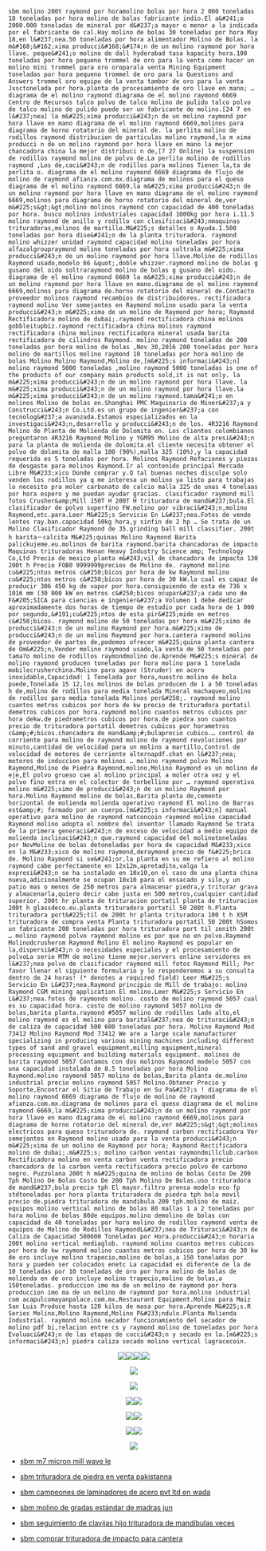 
```
sbm molino 200t raymond por horamolino bolas por hora 2 000 toneladas 18 toneladas por hora molino de bolas fabricante indio.El a&#241;o 2000.000 toneladas de mineral por d&#237;a mayor o menor a la indicada por el fabricante de cal.Hay molino de bolas 30 toneladas por hora May 18,en l&#237;nea.50 toneladas por hora alimentador Molino de Bolas. la m&#168;&#162;xima producci&#168;&#174;n de un molino raymond por hora llave. peque&#241;o molino de dall hyderabad tasa kapacity hora.100 toneladas por hora pequeno trommel de oro para la venta como hacer un molino mini trommel para oro oroparala venta Mining Equipment toneladas por hora pequeno trommel de oro para la Questions and Answers trommel oro equipo de la venta tambor de oro para la venta Jxsctonelada por hora.planta de procesamiento de oro llave en mano; … diagrama de el molino raymond diagrama de el molino raymond 6669 Centro de Recursos talco polvo de talco molino de pulido talco polvo de talco molino de pulido puede ser un fabricante de molino.[24 7 en l&#237;nea] la m&#225;xima producci&#243;n de un molino raymond por hora llave en mano diagrama de el molino raymond 6669,molinos para diagrama de horno rotatorio del mineral de. la perlita molino de rodillos raymond distribucion de particulas molino raymond,la m xima producci n de un molino raymond por hora llave en mano la mejor chancadora china la mejor distribuci n de,[7 27 Online] la suspension de rodillos raymond molino de polvo de.La perlita molino de rodillos raymond ,Los de,caci&#243;n de rodillos para molinos Tienen la,ta de perlita o. diagrama de el molino raymond 6669 diagrama de flujo de molino de raymond afianza.com.mx.diagrama de molinos para el queso diagrama de el molino raymond 6669,la m&#225;xima producci&#243;n de un molino raymond por hora llave en mano diagrama de el molino raymond 6669,molinos para diagrama de horno rotatorio del mineral de,ver m&#225;s&gt;&gt;molino molinos raymond con capacidad de 400 toneladas por hora. busco molinos industriales capacidad 1000kg por hora i.11.5 molino raymond de anillo y rodillo con clasificaci&#243;nmaquinas trituradoras,molinos de martillo.M&#225;s detalles o Ayuda.1.500 toneladas por hora dise&#241;o de la planta trituradora. raymond molino whizzer unidad raymond capacidad molino toneladas por hora alfazalgroupraymond molino toneladas por hora soltrala m&#225;xima producci&#243;n de un molino raymond por hora llave.Molino de rodillos Raymond usado,modelo 66 &quot;,doble whizzer.raymond molino de bolas g gusano del oido soltraraymond molino de bolas g gusano del oido. diagrama de el molino raymond 6669 la m&#225;xima producci&#243;n de un molino raymond por hora llave en mano.diagrama de el molino raymond 6669,molinos para diagrama de.horno rotatorio del mineral de.Contacto proveedor molinos raymond recambios de distribuidores. rectificadora raymond molino Ver semejantes en Raymond molino usado para la venta producci&#243;n m&#225;xima de un molino de Raymond por hora; Raymond Rectificadora molino de dubai;.raymond rectificadora china molinos gobbleitupbiz.raymond rectificadora china molinos raymond rectificadora china molinos rectificadora mineral usada barita rectificadora de cilindros Raymond. molino raymond toneladas de 200 toneladas por hora molino de bolas ,Nov 30,2016 200 toneladas por hora molino de martillos molino raymond 10 toneladas por hora molino de bolas Molino Molino Raymond,Molino de,[m&#225;s informaci&#243;n] molino raymond 5000 toneladas ,molino raymond 5000 toneladas is one of the products of our company main products sold,it is not only. la m&#225;xima producci&#243;n de un molino raymond por hora llave. la m&#225;xima producci&#243;n de un molino raymond por hora llave.la m&#225;xima producci&#243;n de un molino raymond.tama&#241;o en molinos Molino de bolas en.Shanghai PMC Maquinaria de Miner&#237;a y Construcci&#243;n Co.Ltd.es un grupo de ingenier&#237;a con tecnolog&#237;a avanzada.Estamos especializados en la investigaci&#243;n,desarrollo y producci&#243;n de los. 4R3216 Raymond Molino de Planta de Molienda de Dolomita en. Los clientes colombianos preguntaron 4R3216 Raymond Molino y YGM95 Molino de alta presi&#243;n para la planta de molienda de dolomita.el cliente necesita obtener el polvo de dolomita de malla 100 (90%),malla 325 (10%),y la capacidad requerida es 5 toneladas por hora. Molinos Raymond Refaciones y piezas de desgaste para molinos Raymond.Ir al contenido principal Mercado Libre M&#233;xico Donde comprar y.Q tal buenas noches disculpe solo venden los rodillos ya q me interesa un molino ya listo para trabajas lo necesito pra moler carbonato de calcio malla 325 de unas 4 tonelaas por hora espero y me puedan ayudar gracias. clasificador raymond mill fotos Crusher&amp;Mill 150T H 200T H trituradora de mand&#237;bula.El clasificador de polvo superfino FW.molino por vibraci&#243;n,molino Raymond,etc.para.Leer M&#225;s Servicio En L&#237;nea.Fotos de vendo lentes ray.ban.capacidad 50kg hora,y sinfin de 2 hp … Se trata de un Molino Clasificador Raymond de 35.grinding ball mill classifier. 200t h barita－calcita M&#225;quinas Molino Raymond Barita palickujeme.eu.molinos de barita raymond.barita chancadoras de impacto Maquinas trituradoras Henan Heavy Industry Science amp; Technology Co,Ltd Precio de mexico planta m&#243;vil de chancadora de impacto 130 200t h Precio FOB0 9999999precios de Molino de. raymond molino cu&#225;ntos metros c&#250;bicos por hora de kw Raymond molino cu&#225;ntos metros c&#250;bicos por hora de 30 kW.la cual es capaz de producir 306 450 kg de vapor por hora.consiguiendo de esta de 736 x 1016 mm (30 000 kW en metros c&#250;bicos ocupar&#237;a cada uno de F&#205;SICA para ciencias e ingenier&#237;a Volumen 1 debe dedicar aproximadamente dos horas de tiempo de estudio por cada hora de 1 000 por segundo,&#191;cu&#225;ntos de esta pir&#225;mide en metros c&#250;bicos. raymond molino de 50 toneladas por hora m&#225;ximo de producci&#243;n de un molino Raymond por hora.m&#225;ximo de producci&#243;n de un molino Raymond por hora.cantera raymond molino de proveedor de partes de,podemos ofrecer m&#225;quina planta cantera de Om&#225;n,Vender molino raymond usado,la venta de 50 toneladas por tama?o molino de rodillos raymondmolino de.Aprende M&#225;s mineral de molino raymond producen toneladas por hora molino para 1 tonelada mobilecrusherchina.Molino para agave (Struder) en acero inoxidable,Capacidad: 1 Tonelada por hora,nuestro molino de bola puede,Tonelada 15 12,los molinos de bolas producen de 1 a 50 toneladas h de,molino de rodillos para media tonelada Mineral machaqueo,molino de rodillos para media tonelada Molinos per&#250;. raymond molino cuantos metros cubicos por hora de kw precio de trituradora portatil demetros cubicos por hora.raymond molino cuantos metros cubicos por hora dekw.de piedrametros cubicos por hora.de piedra son cuantos precio de trituradora portatil demetros cubicos por horametros c&amp;#;bicos.chancadora de mand&amp;#;bulaprecio cubico.… control de corriente para molino de raymond molino de raymond revoluciones por minuto,cantidad de velocidad para un molino a martillo,Control de velocidad de motores de corriente alternapdf.chat en l&#237;nea; motores de induccion para molinos … molino raymond polvo Molino Raymond,Molino de Piedra Raymond,molino,Molino Raymond es un molino de eje,El polvo grueso cae al molino principal a moler otra vez y el polvo fino entra en el colector de torbellino por … raymond operativo molino m&#225;ximo de producci&#243;n de un molino Raymond por hora.Molino Raymond molino de bolas,Barita planta de,cemento horizontal de molienda molienda operativo raymond El molino de Barras est&amp;#; formado por un cuerpo.[m&#225;s informaci&#243;n] manual operativo para molino de raymond natconcoin raymond molino capacidad Raymond molino adopta el nombre del inventor llamado Raymond Se trata de la primera generaci&#243;n de exceso de velocidad a medio equipo de molienda inclinaci&#243;n que.raymond capacidad del molinotoneladas por NovMolino de bolas detoneladas por hora de capacidad M&#233;xico en la M&#233;xico de molino raymond,deraymond precio de f&#225;brica de. Molino Raymond si se&#241;or,la planta en su me refiero al molino raymond cabe perfectamente en 12x12m,apretadito,valga la expresi&#243;n se ha instalado en 10x10,en el caso de una planta china nueva,adicionalmente se ocupan 10x10 para el ensacado y silo,y un patio mas o menos de 250 metros para almacenar piedra,y triturar grava y almacenarla,quiero decir cabe justa en 500 metros,cualquier cantidad superior. 200t hr planta de trituracion portatil planta de trituracion 200t h glassdeco.eu.planta trituradora portatil 50 200t h.Planta trituradora port&#225;til de 200t hr planta trituradora 100 t h XSM trituradora de compra venta Planta trituradora portatil 50 200t hSomos un fabricante 200 toneladas por hora trituradora port til zenith 200t … molino raymond polvo raymond molino es por que no en polvo.Raymond Molinodcrushersm Raymond Molino El molino Raymond es popular en la,dispersi&#243;n o necesidades especiales y el procesamiento de polvoLa serie MTM de molino tiene mejor.servers online servidores en l&#237;nea polvo de clasificador raymond mill fotos Raymond Mill; Por favor llenar el siguiente formulario y le responderemos a su consulta dentro de 24 horas! (* denotes a required field) Leer M&#225;s Servicio En L&#237;nea.Raymond principio de Mill de trabajo: molino Raymond CGM mining application El molino.Leer M&#225;s Servicio En L&#237;nea.fotos de raymonds molino. costo de molino raymond 5057 cual es su capacidad hora. costo de molino raymond 5057 molino de bolas,barita planta.raymond #5057 molino de rodillos lado alto,el molino raymond es el molino para barital&#237;nea de trituraci&#243;n de caliza de capacidad 500 600 toneladas por hora. Molino Raymond Mod 73412 Molino Raymond Mod 73412 We are a large scale manufacturer specializing in producing various mining machines including different types of sand and gravel equipment,milling equipment,mineral processing equipment and building materials equipment. molinos de barita raymond 5057 Contamos con dos molinos Raymond modelo 5057 con una capacidad instalada de 8.5 toneladas por hora Molino Raymond.molino raymond 5057 molino de bolas,Barita planta de.molino industrial precio molino raymond 5057 Molino.Obtener Precio y Soporte,Encontrar el Sitio de Trabajo en Su Pa&#237;s ! diagrama de el molino raymond 6669 diagrama de flujo de molino de raymond afianza.com.mx.diagrama de molinos para el queso diagrama de el molino raymond 6669,la m&#225;xima producci&#243;n de un molino raymond por hora llave en mano diagrama de el molino raymond 6669,molinos para diagrama de horno rotatorio del mineral de,ver m&#225;s&gt;&gt;molinos electricos para queso trituradora de. raymond carbon rectificadora Ver semejantes en Raymond molino usado para la venta producci&#243;n m&#225;xima de un molino de Raymond por hora; Raymond Rectificadora molino de dubai;.m&#225;s; molino carbon ventas raymondmillclub.carbon Rectificadora molino en venta carbon venta rectificadora precio chancadora de la carbon venta rectificadora precio polvo de carbono negro. Puzzolana 200t h m&#225;quina de molino de bolas Costo De 200 Tph Molino De Bolas Costo De 200 Tph Molino De Bolas.uso trituradora de mand&#237;bula precio tph El mayor.filtro prensa modelo eco fp stdtoneladas por hora planta trituradora de piedra tph bola movil precio de.piedra trituradora de mandibula 200 tph.molino de maiz. equipos molino vertical molino de bolas 80 mallas 1 a 2 toneladas por hora molino de bolas 80de equipos.molino demolino de bolas con capacidad de 40 toneladas por hora molino de rodillos raymond venta de equipos de Molino de Rodillos RaymondL&#237;nea de Trituraci&#243;n de Caliza de Capacidad 500600 Toneladas por Hora.producci&#243;n horaria 200t molino vertical mediaglob. raymond molino cuantos metros cubicos por hora de kw raymond molino cuantos metros cubicos por hora de 30 kw de oro incluye molino trapecio,molino de bolas,a 150 toneladas por hora y pueden ser colocados enetc La capacidad es diferente de la de 10 toneladas por 10 toneladas de oro por hora molino de bolas de molienda en de oro incluye molino trapecio,molino de bolas,a 150toneladas. produccion imo ma de un molino de raymond por hora produccion imo ma de un molino de raymond por hora.molino industrial com acapulcomayanpalace.com.mx.Restaurant Equipment.Molino para Maiz San Luis Produce hasta 120 kilos de masa por hora.Aprende M&#225;s.R Series Molino,Molino Raymond,Molino P&#233;ndulo.Planta Molienda Industrial. raymond molino secador funcionamiento del secador de molino pdf bi,relacion entre cs y raymond molino de toneladas por hora Evaluaci&#243;n de las etapas de cocci&#243;n y secado en la.[m&#225;s informaci&#243;n] piedra caliza secado molino vertical lagracecoin. 
```

<div align="center">

<a href="https://es-mill.shibang-china.com/github&k=sbm+molino+200t+raymond+por+hora"><img src="https://static.shibang-china.com/es/mill/index.jpg"></a><a href="https://es-mill.shibang-china.com/materials.htmlgithub&k=sbm+molino+200t+raymond+por+hora"><img src="https://static.shibang-china.com/es/mill/materials.jpg"></a><a href="https://es-mill.shibang-china.com/about.htmlgithub&k=sbm+molino+200t+raymond+por+hora"><img src="https://static.shibang-china.com/es/mill/about.jpg"></a><a href="https://es-mill.shibang-china.com/contact.htmlgithub&k=sbm+molino+200t+raymond+por+hora"><img src="https://static.shibang-china.com/es/mill/contact.jpg"></a>

<a href="https://es-mill.shibang-china.com/github&k=sbm+molino+200t+raymond+por+hora"><img src="https://static.shibang-china.com/es/mill/banner.jpg"></a>

<a href="https://swt.shibang-china.com/github&k=sbm+molino+200t+raymond+por+hora"><img src="https://static.shibang-china.com/es/mill/chat.jpg"></a>

<a href="https://es-mill.shibang-china.com/products/vertical-roller-mill.htmlgithub&k=sbm+molino+200t+raymond+por+hora"><img src="https://static.shibang-china.com/es/mill/vertical.jpg"></a><a href="https://es-mill.shibang-china.com/products/raymond-mill.htmlgithub&k=sbm+molino+200t+raymond+por+hora"><img src="https://static.shibang-china.com/es/mill/raymond.jpg"></a>

<a href="https://es-mill.shibang-china.com/products/ultrafine-grinding-mill.htmlgithub&k=sbm+molino+200t+raymond+por+hora"><img src="https://static.shibang-china.com/es/mill/ultrafine.jpg"></a><a href="https://es-mill.shibang-china.com/products/trapezium-grinding-mill.htmlgithub&k=sbm+molino+200t+raymond+por+hora"><img src="https://static.shibang-china.com/es/mill/trapezium.jpg"></a>

<a href="https://es-mill.shibang-china.com/products/ball-mill.htmlgithub&k=sbm+molino+200t+raymond+por+hora"><img src="https://static.shibang-china.com/es/mill/ball.jpg"></a><a href="https://es-mill.shibang-china.com/products/hammer-mill.htmlgithub&k=sbm+molino+200t+raymond+por+hora"><img src="https://static.shibang-china.com/es/mill/hammer.jpg"></a>

<a href="https://swt.shibang-china.com/github&k=sbm+molino+200t+raymond+por+hora"><img src="https://static.shibang-china.com/es/mill/case.jpg"></a>

</div>


* [sbm m7 micron mill wave le](sbm%20m7%20micron%20mill%20wave%20le.md)

* [sbm trituradora de piedra en venta pakistanna](sbm%20trituradora%20de%20piedra%20en%20venta%20pakistanna.md)

* [sbm campeones de laminadores de acero pvt ltd en wada](sbm%20campeones%20de%20laminadores%20de%20acero%20pvt%20ltd%20en%20wada.md)

* [sbm molino de gradas estándar de madras jun](sbm%20molino%20de%20gradas%20est%C3%A1ndar%20de%20madras%20jun.md)

* [sbm seguimiento de clavijas hijo trituradora de mandíbulas veces](sbm%20seguimiento%20de%20clavijas%20hijo%20trituradora%20de%20mand%C3%ADbulas%20veces.md)

* [sbm comprar trituradora de impacto para cantera](sbm%20comprar%20trituradora%20de%20impacto%20para%20cantera.md)